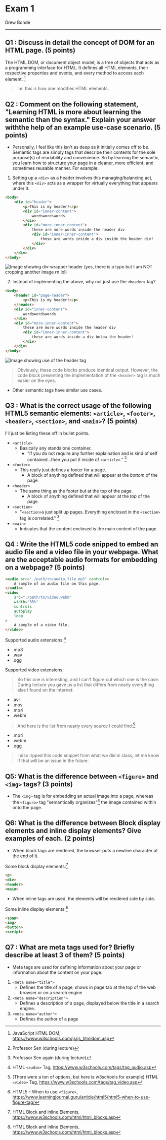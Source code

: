 # Exam 1
Drew Bonde

---
## Q1 : Discuss in detail the concept of DOM for an HTML page. **(5 points)**
The HTML DOM, or document object model, is a tree of objects that acts as a programming interface for HTML. It defines all HTML elements, their respective properties and events, and every method to access each element. [^1]
> I.e. this is how one modifies HTML elements.

[^1]: JavaScript HTML DOM, https://www.w3schools.com/js/js_htmldom.asp

## Q2 : Comment on the following statement, "Learning HTML is more about learning the semantic than the syntax." Explain your answer withthe help of an example use-case scenario. **(5 points)**
* Personally, I feel like this isn't as deep as it initially comes off to be. Semantic tags are simply tags that describe their contents for the sole purpose(s) of readability and convenience. So by learning the semantic, you learn how to structure your page in a cleaner, more efficient, and sometimes reusable manner.
For example:
1. Setting up a `<div>` as a header involves this managing/balancing act, where this `<div>` acts as a wrapper for virtually everything that appears under it.
```html
<body>
    <div id="header">
        <p>This is my header!</p>
        <div id="inner-content">
            wordswordswords
        </div>
        <div id="more-inner-content">
            these are more words inside the header div
            <div id="inner-inner-content">
                these are words inside a div inside the header div!
            </div>
        </div>
    </div>
</body>
```
![Image showing div-wrapper header](./images/div-wrapper-header.png)
(yes, there is a typo but I am NOT cropping another image rn lol)

2. Instead of implementing the above, why not just use the `<header>` tag?
```html
<body>
    <header id="page-header">
        <p>This is my header!</p>
    </header>
    <div id="inner-content">
        wordswordswords
    </div>
    <div id="more-inner-content">
        these are more words inside the header div
        <div id="inner-inner-content">
            these are words inside a div below the header!
        </div>
    </div>
</body>
```
![Image showing use of the header tag](./images/header-tag.png)

> Obviously, these code blocks produce identical output. However, the code block presenting the implementation of the `<header>` tag is much easier on the eyes.
* Other semantic tags have similar use cases.

## Q3 : What is the correct usage of the following HTML5 semantic elements: `<article>`, `<footer>`, `<header>`, `<section>`, and `<main>`? **(5 points)**
I'll just be listing these off in bullet points.
* `<article>`
    * Basically any standalone container.
        * "If you do not require any further explaination and is kind of self contained...then you put it inside of `<article>`." [^2]
* `<footer>`
    * This really just defines a footer for a page.
        * A block of anything defined that will appear at the *bottom* of the page.
* `<header>`
    * The same thing as the footer but at the top of the page. 
        * A block of anything defined that will appear at the *top* of the page.
* `<section>`
    * "`<section>`s just split up pages. Everything enclosed in the `<section>` tag is correlated." [^3]
* `<main>`
    * Indicates that the content enclosed is the main content of the page.

[^2]: Professor Sen (during lecture)
[^3]: Professor Sen again (during lecture)

## Q4 : Write the HTML5 code snipped to embed an audio file and a video file in your webpage. What are the acceptable audio formats for embedding on a webpage? **(5 points)**
```html
<audio src="./path/to/audio-file.mp3" controls>
    A sample of an audio file on this page.
</audio>
<video
    src="./path/to/video.webm"
    width="35%"
    controls
    autoplay
    loop
>
    A sample of a video file.
</video>
```
Supported audio extensions:[^4]
* .mp3
* .wav
* .ogg

[^4]: HTML `<audio>` Tag, https://www.w3schools.com/tags/tag_audio.asp

Supported video extensions:
> So this one is interesting, and I can't figure out which one is the case. During lecture you gave us a list that differs from nearly everything else I found on the internet:
* .avi
* .mov
* .mp4
* .webm
> And here is the list from nearly every source I could find:[^5]
* .mp4
* .webm
* .ogg

[^5]: (There were a ton of options, but here is w3schools for example) HTML `<video>` Tag, https://www.w3schools.com/tags/tag_video.asp

> I also ripped this code snippet from what we did in class, let me know if that will be an issue in the future.

## Q5: What is the difference between `<figure>` and `<img>` tags? **(3 points)**
* The `<img>` tag is for embedding an actual image into a page, whereas the `<figure>` tag "semantically organizes"[^6] the image contained within onto the page. 

[^6]: HTML5 - When to use `<figure>`, https://www.learningjournal.guru/article/html5/html5-when-to-use-figure-tag/

## Q6: What is the difference between Block display elements and inline display elements? Give examples of each. **(2 points)**
* When block tags are rendered, the browser puts a newline character at the end of it.

Some block display elements:[^7]
```html
<p>
<div>
<header>
<main>
```
* When inline tags are used, the elements will be rendered side by side.

Some inline display elements:[^7]
```html
<span>
<img>
<button>
<script>
```

[^7]: HTML Block and Inline Elements, https://www.w3schools.com/html/html_blocks.asp

## Q7 : What are meta tags used for? Briefly describe at least 3 of them? **(5 points)**
* Meta tags are used for defining information about your page or information about the content on your page.
1. `<meta name="title">` 
    * Defines the title of a page, shows in page tab at the top of the web browser or on a search engine
2. `<meta name="description">`
    * Defines a description of a page, displayed below the title in a search engine.
3. `<meta name="author">`
    * Defines the author of a page